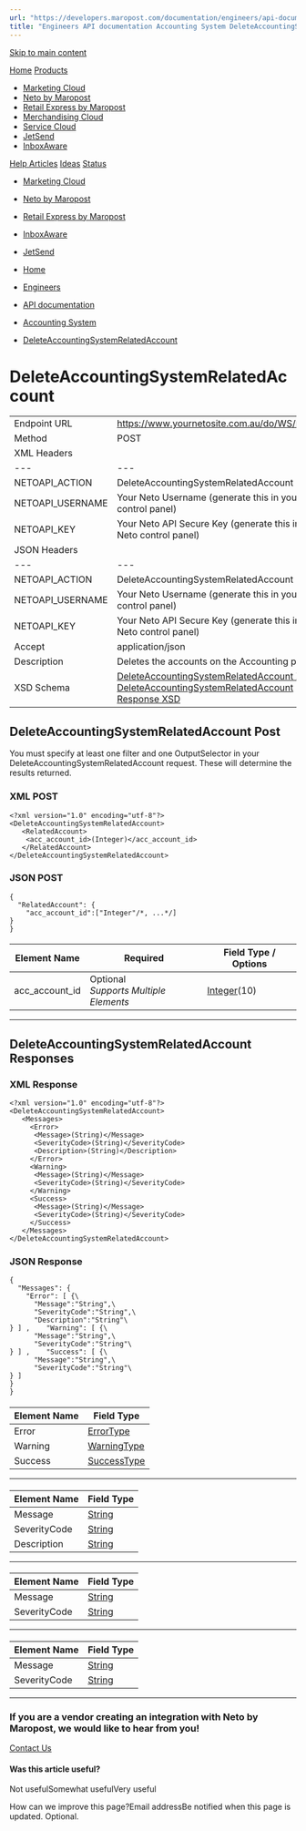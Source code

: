 ```yaml
---
url: "https://developers.maropost.com/documentation/engineers/api-documentation/accounting-system/deleteaccountingsystemrelatedaccount"
title: "Engineers API documentation Accounting System DeleteAccountingSystemRelatedAccount"
---
```


[Skip to main content](https://developers.maropost.com/documentation/engineers/api-documentation/accounting-system/deleteaccountingsystemrelatedaccount#main-content)

[Home](https://developers.maropost.com/) [Products](https://developers.maropost.com/documentation/engineers/api-documentation/accounting-system/deleteaccountingsystemrelatedaccount)

- [Marketing Cloud](https://galaxy.maropost.com/categories/marketing-cloud)
- [Neto by Maropost](https://galaxy.maropost.com/categories/neto-by-maropost)
- [Retail Express by Maropost](https://galaxy.maropost.com/categories/retail-express)
- [Merchandising Cloud](https://galaxy.maropost.com/categories/merchandising-cloud)
- [Service Cloud](https://galaxy.maropost.com/categories/service-cloud)
- [JetSend](https://galaxy.maropost.com/categories/jetsend)
- [InboxAware](https://galaxy.maropost.com/categories/inboxaware)

[Help Articles](https://galaxy.maropost.com/kb/neto-by-maropost) [Ideas](https://galaxy.maropost.com/categories/neto-by-maropost-ideas) [Status](https://developers.maropost.com/documentation/engineers/api-documentation/accounting-system/deleteaccountingsystemrelatedaccount)
- [Marketing Cloud](https://status.maropost.com/)
- [Neto by Maropost](https://status.netohq.com/)
- [Retail Express by Maropost](https://status-retailcloud.maropost.com/)
- [InboxAware](https://status.inboxaware.com/)
- [JetSend](https://status.jetsend.com/)

- [Home](https://developers.maropost.com/)
- [Engineers](https://developers.maropost.com/documentation/engineers)
- [API documentation](https://developers.maropost.com/documentation/engineers/api-documentation)
- [Accounting System](https://developers.maropost.com/documentation/engineers/api-documentation/accounting-system)
- [DeleteAccountingSystemRelatedAccount](https://developers.maropost.com/documentation/engineers/api-documentation/accounting-system/deleteaccountingsystemrelatedaccount)

# DeleteAccountingSystemRelatedAccount

|     |     |
| --- | --- |
| Endpoint URL | https://www.yournetosite.com.au/do/WS/NetoAPI |
| Method | POST |
| XML Headers | |     |     |
| --- | --- |
| NETOAPI\_ACTION | DeleteAccountingSystemRelatedAccount |
| NETOAPI\_USERNAME | Your Neto Username (generate this in your Neto control panel) |
| NETOAPI\_KEY | Your Neto API Secure Key (generate this in your Neto control panel) | |
| JSON Headers | |     |     |
| --- | --- |
| NETOAPI\_ACTION | DeleteAccountingSystemRelatedAccount |
| NETOAPI\_USERNAME | Your Neto Username (generate this in your Neto control panel) |
| NETOAPI\_KEY | Your Neto API Secure Key (generate this in your Neto control panel) |
| Accept | application/json | |
| Description | Deletes the accounts on the Accounting page. |
| XSD Schema | [DeleteAccountingSystemRelatedAccount XSD](https://www.neto.com.au/assets/api/DeleteAccountingSystemRelatedAccount.xsd)   \|   [DeleteAccountingSystemRelatedAccount Response XSD](https://www.neto.com.au/assets/api/DeleteAccountingSystemRelatedAccountResponse.xsd) |

## DeleteAccountingSystemRelatedAccount Post

You must specify at least one filter and one OutputSelector in your DeleteAccountingSystemRelatedAccount request. These will determine the results returned.

### XML POST

```rainbow rainbow-show
<?xml version="1.0" encoding="utf-8"?>
<DeleteAccountingSystemRelatedAccount>
   <RelatedAccount>
    <acc_account_id>(Integer)</acc_account_id>
   </RelatedAccount>
</DeleteAccountingSystemRelatedAccount>

```

### JSON POST

```rainbow rainbow-show
{
  "RelatedAccount": {
﻿    "acc_account_id":["Integer"﻿/*, ...*/]
} ﻿
}

```

#### <RelatedAccount>

| Element Name | Required | Field Type / Options |
| --- | --- | --- |
| acc\_account\_id | Optional<br>_Supports Multiple Elements_ | [Integer](https://developers.maropost.com/documentation/engineers/api-documentation/getting-started/api-field-types/)(10) |

* * *

## DeleteAccountingSystemRelatedAccount Responses

### XML Response

```rainbow rainbow-show
<?xml version="1.0" encoding="utf-8"?>
<DeleteAccountingSystemRelatedAccount>
   <Messages>
     <Error>
      <Message>(String)</Message>
      <SeverityCode>(String)</SeverityCode>
      <Description>(String)</Description>
     </Error>
     <Warning>
      <Message>(String)</Message>
      <SeverityCode>(String)</SeverityCode>
     </Warning>
     <Success>
      <Message>(String)</Message>
      <SeverityCode>(String)</SeverityCode>
     </Success>
   </Messages>
</DeleteAccountingSystemRelatedAccount>

```

### JSON Response

```rainbow rainbow-show
{
  "Messages": {
﻿    "Error": [ {\
﻿      "Message":"String",\
      "SeverityCode":"String",\
      "Description":"String"\
} ] ,﻿    "Warning": [ {\
﻿      "Message":"String",\
      "SeverityCode":"String"\
} ] ,﻿    "Success": [ {\
﻿      "Message":"String",\
      "SeverityCode":"String"\
} ] ﻿
} ﻿
}

```

#### <Messages>

| Element Name | Field Type |
| --- | --- |
| Error | [ErrorType](https://developers.maropost.com/api-data-types) |
| Warning | [WarningType](https://developers.maropost.com/api-data-types) |
| Success | [SuccessType](https://developers.maropost.com/api-data-types) |

* * *

#### <Error>

| Element Name | Field Type |
| --- | --- |
| Message | [String](https://developers.maropost.com/api-data-types) |
| SeverityCode | [String](https://developers.maropost.com/api-data-types) |
| Description | [String](https://developers.maropost.com/api-data-types) |

* * *

#### <Warning>

| Element Name | Field Type |
| --- | --- |
| Message | [String](https://developers.maropost.com/api-data-types) |
| SeverityCode | [String](https://developers.maropost.com/api-data-types) |

* * *

#### <Success>

| Element Name | Field Type |
| --- | --- |
| Message | [String](https://developers.maropost.com/api-data-types) |
| SeverityCode | [String](https://developers.maropost.com/api-data-types) |

* * *

### If you are a vendor creating an integration with Neto by Maropost, we would like to hear from you!

[Contact Us](https://partner.maropost.com/commerce-cloud/technology-partner/)

#### Was this article useful?

Not usefulSomewhat usefulVery useful

How can we improve this page?Email addressBe notified when this page is updated. Optional.